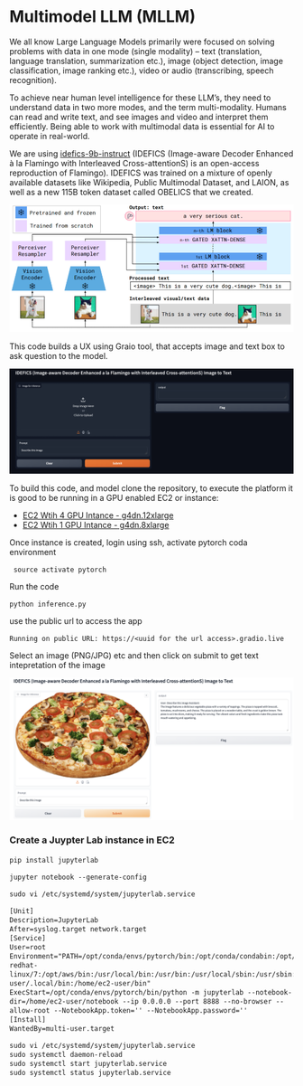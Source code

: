 # Multimodel LLM (MLLM)

We all know Large Language Models primarily were focused on solving problems with data in one mode (single modality) – text (translation, language translation, summarization etc.), image (object detection, image classification, image ranking etc.), video or audio (transcribing, speech recognition). 

To achieve near human level intelligence for these LLM’s, they need to understand data in two more modes, and the term multi-modality. Humans can read and write text, and see images and video and interpret them efficiently. Being able to work with multimodal data is essential for AI to operate in real-world.


We are using [idefics-9b-instruct](https://huggingface.co/HuggingFaceM4/idefics-9b-instruct) (IDEFICS (Image-aware Decoder Enhanced à la Flamingo with Interleaved Cross-attentionS) is an open-access reproduction of Flamingo).
IDEFICS was trained on a mixture of openly available datasets like Wikipedia, Public Multimodal Dataset, and LAION, as well as a new 115B token dataset called OBELICS that we created.

![alt text](image/image.png)

This code builds a UX using Graio tool, that accepts image and text box to ask question to the model.

![alt text](image/image_1.png)

To build this code, and model clone the repository, to execute the platform it is good to be running in a GPU enabled EC2 or instance:
* [EC2 Wtih 4 GPU Intance - g4dn.12xlarge](https://instances.vantage.sh/aws/ec2/g4dn.12xlarge)
* [EC2 Wtih 1 GPU Intance - g4dn.8xlarge](https://instances.vantage.sh/aws/ec2/g4dn.8xlarge)

Once instance is created, login using ssh, activate pytorch coda environment

```
 source activate pytorch

```

Run the code

```
python inference.py
```

use the public url to access the app

```
Running on public URL: https://<uuid for the url access>.gradio.live
```

Select an image (PNG/JPG) etc and then click on submit to get text intepretation of the image

![alt text](image/image_2.png)


### Create a Juypter Lab instance in EC2

```
pip install jupyterlab
```

```
jupyter notebook --generate-config
```
```
sudo vi /etc/systemd/system/jupyterlab.service
```
```
[Unit]
Description=JupyterLab
After=syslog.target network.target
[Service]
User=root
Environment="PATH=/opt/conda/envs/pytorch/bin:/opt/conda/condabin:/opt/amazon/openmpi/bin:/opt/amazon/efa/bin:/opt/conda/bin:/usr/local/cuda/bin:/usr/local/cuda/include:/usr/libexec/gcc/x86_64-redhat-linux/7:/opt/aws/bin:/usr/local/bin:/usr/bin:/usr/local/sbin:/usr/sbin:/home/ec2-user/.local/bin:/home/ec2-user/bin"
ExecStart=/opt/conda/envs/pytorch/bin/python -m jupyterlab --notebook-dir=/home/ec2-user/notebook --ip 0.0.0.0 --port 8888 --no-browser --allow-root --NotebookApp.token='' --NotebookApp.password=''
[Install]
WantedBy=multi-user.target
```
```
sudo vi /etc/systemd/system/jupyterlab.service
sudo systemctl daemon-reload
sudo systemctl start jupyterlab.service
sudo systemctl status jupyterlab.service
```